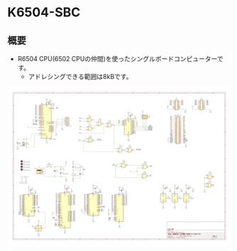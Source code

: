# K6504-SBC

## 概要

* R6504 CPU(6502 CPUの仲間)を使ったシングルボードコンピューターです。
  * アドレシングできる範囲は8kBです。

![](image/K6504-SBC.jpg)